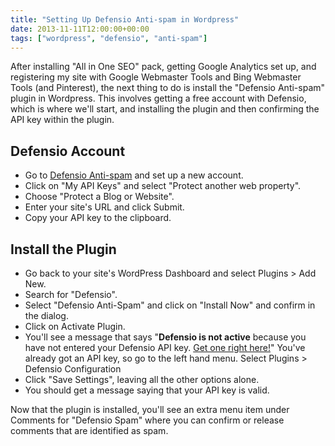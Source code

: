 ```yaml
---
title: "Setting Up Defensio Anti-spam in Wordpress"
date: 2013-11-11T12:00:00+00:00
tags: ["wordpress", "defensio", "anti-spam"]
---
```


After installing "All in One SEO" pack, getting Google Analytics set up, and registering my site with Google Webmaster Tools and Bing Webmaster Tools (and Pinterest), the next thing to do is install the "Defensio Anti-spam" plugin in Wordpress. This involves getting a free account with Defensio, which is where we'll start, and installing the plugin and then confirming the API key within the plugin.

## Defensio Account

- Go to [Defensio Anti-spam](http://www.defensio.com) and set up a new account.
- Click on "My API Keys" and select "Protect another web property".
- Choose "Protect a Blog or Website".
- Enter your site's URL and click Submit.
- Copy your API key to the clipboard.

## Install the Plugin

- Go back to your site's WordPress Dashboard and select Plugins > Add New.
- Search for "Defensio".
- Select "Defensio Anti-Spam" and click on "Install Now" and confirm in the dialog.
- Click on Activate Plugin.
- You'll see a message that says "**Defensio is not active** because you have not entered your Defensio API key. [Get one right here!](http://defensio.com/signup)" You've already got an API key, so go to the left hand menu. Select Plugins > Defensio Configuration
- Click "Save Settings", leaving all the other options alone.
- You should get a message saying that your API key is valid.

Now that the plugin is installed, you'll see an extra menu item under Comments for "Defensio Spam" where you can confirm or release comments that are identified as spam. 